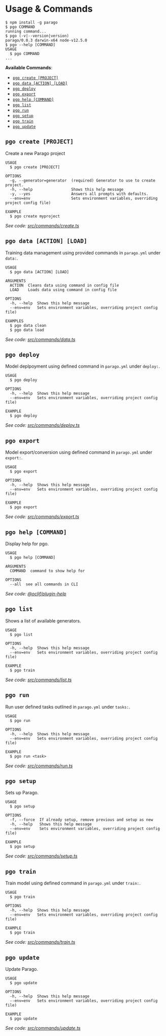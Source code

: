 # Usage & Commands
  <!-- usage -->
```sh-session
$ npm install -g parago
$ pgo COMMAND
running command...
$ pgo (-v|--version|version)
parago/0.0.3 darwin-x64 node-v12.5.0
$ pgo --help [COMMAND]
USAGE
  $ pgo COMMAND
...
```
<!-- usagestop -->

**Available Commands**:
  <!-- commands -->
* [`pgo create [PROJECT]`](#pgo-create-project)
* [`pgo data [ACTION] [LOAD]`](#pgo-data-action-load)
* [`pgo deploy`](#pgo-deploy)
* [`pgo export`](#pgo-export)
* [`pgo help [COMMAND]`](#pgo-help-command)
* [`pgo list`](#pgo-list)
* [`pgo run`](#pgo-run)
* [`pgo setup`](#pgo-setup)
* [`pgo train`](#pgo-train)
* [`pgo update`](#pgo-update)

## `pgo create [PROJECT]`

Create a new Parago project

```
USAGE
  $ pgo create [PROJECT]

OPTIONS
  -g, --generator=generator  (required) Generator to use to create project.
  -h, --help                 Shows this help message
  -y, --yes                  Answers all prompts with defaults.
  --env=env                  Sets environment variables, overriding project config file)

EXAMPLE
  $ pgo create myproject
```

_See code: [src/commands/create.ts](https://github.com/skafos/parago-cli/blob/v0.0.3/src/commands/create.ts)_

## `pgo data [ACTION] [LOAD]`

Training data management using provided commands in `parago.yml` under `data:`.

```
USAGE
  $ pgo data [ACTION] [LOAD]

ARGUMENTS
  ACTION  Cleans data using command in config file
  LOAD    Loads data using command in config file

OPTIONS
  -h, --help  Shows this help message
  --env=env   Sets environment variables, overriding project config file)

EXAMPLES
  $ pgo data clean
  $ pgo data load
```

_See code: [src/commands/data.ts](https://github.com/skafos/parago-cli/blob/v0.0.3/src/commands/data.ts)_

## `pgo deploy`

Model deplpoyment using defined command in `parago.yml` under `deploy:`.

```
USAGE
  $ pgo deploy

OPTIONS
  -h, --help  Shows this help message
  --env=env   Sets environment variables, overriding project config file)

EXAMPLE
  $ pgo deploy
```

_See code: [src/commands/deploy.ts](https://github.com/skafos/parago-cli/blob/v0.0.3/src/commands/deploy.ts)_

## `pgo export`

Model export/conversion using defined command in `parago.yml` under `export:`.

```
USAGE
  $ pgo export

OPTIONS
  -h, --help  Shows this help message
  --env=env   Sets environment variables, overriding project config file)

EXAMPLE
  $ pgo export
```

_See code: [src/commands/export.ts](https://github.com/skafos/parago-cli/blob/v0.0.3/src/commands/export.ts)_

## `pgo help [COMMAND]`

Display help for pgo.

```
USAGE
  $ pgo help [COMMAND]

ARGUMENTS
  COMMAND  command to show help for

OPTIONS
  --all  see all commands in CLI
```

_See code: [@oclif/plugin-help](https://github.com/oclif/plugin-help/blob/v2.2.0/src/commands/help.ts)_

## `pgo list`

Shows a list of available generators.

```
USAGE
  $ pgo list

OPTIONS
  -h, --help  Shows this help message
  --env=env   Sets environment variables, overriding project config file)

EXAMPLE
  $ pgo train
```

_See code: [src/commands/list.ts](https://github.com/skafos/parago-cli/blob/v0.0.3/src/commands/list.ts)_

## `pgo run`

Run user defined tasks outlined in `parago.yml` under `tasks:`.

```
USAGE
  $ pgo run

OPTIONS
  -h, --help  Shows this help message
  --env=env   Sets environment variables, overriding project config file)

EXAMPLE
  $ pgo run <task>
```

_See code: [src/commands/run.ts](https://github.com/skafos/parago-cli/blob/v0.0.3/src/commands/run.ts)_

## `pgo setup`

Sets up Parago.

```
USAGE
  $ pgo setup

OPTIONS
  -f, --force  If already setup, remove previous and setup as new
  -h, --help   Shows this help message
  --env=env    Sets environment variables, overriding project config file)

EXAMPLE
  $ pgo setup
```

_See code: [src/commands/setup.ts](https://github.com/skafos/parago-cli/blob/v0.0.3/src/commands/setup.ts)_

## `pgo train`

Train model using defined command in `parago.yml` under `train:`.

```
USAGE
  $ pgo train

OPTIONS
  -h, --help  Shows this help message
  --env=env   Sets environment variables, overriding project config file)

EXAMPLE
  $ pgo train
```

_See code: [src/commands/train.ts](https://github.com/skafos/parago-cli/blob/v0.0.3/src/commands/train.ts)_

## `pgo update`

Update Parago.

```
USAGE
  $ pgo update

OPTIONS
  -h, --help  Shows this help message
  --env=env   Sets environment variables, overriding project config file)

EXAMPLE
  $ pgo update
```

_See code: [src/commands/update.ts](https://github.com/skafos/parago-cli/blob/v0.0.3/src/commands/update.ts)_
<!-- commandsstop -->

